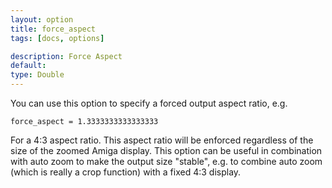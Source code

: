 ```yaml
---
layout: option
title: force_aspect
tags: [docs, options]

description: Force Aspect
default:
type: Double
---
```


You can use this option to specify a forced output aspect ratio, e.g.

    force_aspect = 1.3333333333333333

For a 4:3 aspect ratio. This aspect ratio will be enforced regardless
of the size of the zoomed Amiga display. This option can be useful
in combination with auto zoom to make the output size "stable", e.g.
to combine auto zoom (which is really a crop function) with a fixed 4:3
display.
